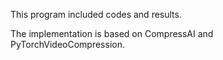This program included codes and results.


The implementation is based on CompressAI and PyTorchVideoCompression.